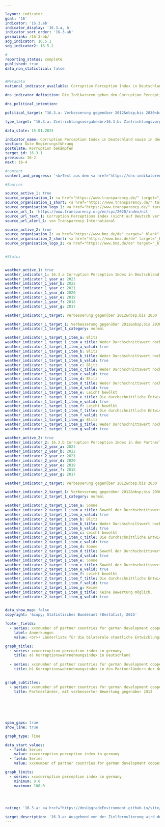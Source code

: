 ```yaml
---

layout: indicator        
goal: '16'        
indicator: '16.3.ab'        
indicator_display: '16.3.a, b'        
indicator_sort_order: '16-3-ab'        
permalink: /16-3-ab/        
sdg_indicator: 16.5.1
sdg_indicator2: 16.5.2        

#
reporting_status: complete        
published: true        
data_non_statistical: false        


#Metadata        
national_indicator_available: Corruption Perception Index in Deutschland sowie in den Partnerländern der deutschen Entwicklungszusammenarbeit        

dns_indicator_definition: Die Indikatoren geben den Corruption Perception Index (<abbr title="Corruption Perception Index (Korruptionswahrnehmungsindex)" tabindex="0">CPI</abbr>) von Transparency International für Deutschland (16.3.a) sowie die Anzahl der Partnerländer der deutschen Entwicklungszusammenarbeit, deren <abbr title="Corruption Perception Index (Korruptionswahrnehmungsindex)" tabindex="0">CPI</abbr> sich im Vergleich zum Jahr 2012&nbsp;verbessert hat (16.3.b), wieder. Der <abbr title="Corruption Perception Index (Korruptionswahrnehmungsindex)" tabindex="0">CPI</abbr> misst, wie stark Korruption im öffentlichen Sektor in einem Land wahrgenommen wird.        

dns_political_intention:         

political_target: "16.3.a: Verbesserung gegenüber 2012&nbsp;bis 2030<br>16.3.b: Verbesserung gegenüber 2012&nbsp;bis 2030"        

type_target: "16.3.a: Zielrichtungsvorgabe<br>16.3.b: Zielrichtungsvorgabe"        

data_state: 15.01.2025        

indicator_name: Corruption Perception Index in Deutschland sowie in den Partnerländern der deutschen Entwicklungszusammenarbeit        
section: Gute Regierungsführung        
postulate: Korruption bekämpfen        
target_id: 16.3.1        
previous: 16-2        
next: 16-4        

#content         
content_and_progress: '<b>Text aus dem <a href="https://dns-indikatoren.de/assets/Publikationen/Indikatorenberichte/2022.pdf">Indikatorenbericht 2022&nbsp;- Stand 31.10.2022</a></b><br><br>Die Studie zum Corruption Perception Index (<abbr title="Corruption Perception Index (Korruptionswahrnehmungsindex)" tabindex="0">CPI</abbr>) von Transparency International ist die die meisten Länder umfassende Übersichtsstudie zur wahrgenommenen Korruption im öffentlichen Sektor. Bei dem <abbr title="Corruption Perception Index (Korruptionswahrnehmungsindex)" tabindex="0">CPI</abbr> handelt es sich um einen Kompositindikator, der je Land unterschiedliche Experten- sowie Unternehmensbefragungen zur Wahrnehmung von Korruption im öffentlichen Sektor zusammenführt. Abhängig von den jeweiligen Befragungen können dabei unterschiedliche Verständnisse von Korruption zugrunde liegen. Die Ergebnisse dieser Befragungen können auch von den Kenntnissen des Wertes des <abbr title="Corruption Perception Index (Korruptionswahrnehmungsindex)" tabindex="0">CPI</abbr> oder anderer ihm zugrunde liegender Teilstudien der vorherigen Jahre selbst beeinflusst werden. Zudem wechseln die Quellen für die Berechnung des <abbr title="Corruption Perception Index (Korruptionswahrnehmungsindex)" tabindex="0">CPI</abbr> im Zeitablauf. In den Index werden Länder mit einbezogen, zu denen mindestens drei ausgewählte Befragungen vorliegen. Das Joint Research Centre (<abbr title="Joint Research Centre (Gemeinsame Forschungsstelle)" tabindex="0">JRC</abbr>) der Europäischen Kommission weist in seiner Analyse des <abbr title="Corruption Perception Index (Korruptionswahrnehmungsindex)" tabindex="0">CPI</abbr> darauf hin, dass bei der Interpretation der Ergebnisse die jeweilige statistische Signifikanz der Veränderung mitbetrachtet werden sollte und selbst bei statistisch signifikanten Unterschieden die Ergebnisse dieses Indikators mit Vorsicht zu interpretieren seien. Seine Vergleichbarkeit ist somit sowohl über die Zeit als auch zwischen den Ländern stark eingeschränkt.<br><br>Deutschland hat sich im Vergleich von 79&nbsp;Punkten im Jahr 2012&nbsp;auf 80&nbsp;Punkte im Jahr 2021&nbsp;verbessert. Dieser Wert hat sich gegenüber 2017&nbsp;um einen Punkt verschlechtert, sodass Deutschland auf dem zehnten Platz des Rankings steht. Dabei ist diese Veränderung gegenüber 2012&nbsp;nicht als statistisch signifikant (bei einem Signifikanzniveau von 5&nbsp;%) anzusehen.<br><br>Auch das Statistische Bundesamt erhebt im Rahmen der Zufriedenheitsbefragung zu behördlichen Dienstleistungen Daten zum Thema Korruption. Nach dieser Befragung hatten im Jahr 2021&nbsp;3,9&nbsp;% der Bevölkerung während ihres Kontakts mit öffentlichen Einrichtungen den Eindruck, dass Beschäftigte des öffentlichen Dienstes bestechlich wären. Bei der entsprechenden Umfrage unter Unternehmen hatten 4,0&nbsp;% der Unternehmen diesen Eindruck.<br><br>Die Polizeiliche Kriminalstatistik (<abbr title="Polizeiliche Kriminalstatistik" tabindex="0">PKS</abbr>) erfasst alle der Polizei bekannt gewordenen strafrechtlichen Sachverhalte. Im Jahr 2021&nbsp;wurden 712&nbsp;Fälle von Vorteilsannahme, Vorteilsgewährung sowie Bestechlichkeit und Bestechung im öffentlichen Sektor erfasst. Zudem werden in der <abbr title="Polizeiliche Kriminalstatistik" tabindex="0">PKS</abbr> auch Fälle von Bestechlichkeit und Bestechung im geschäftlichen Verkehr sowie sogenannte Begleitdelikte der Korruption wie zum Beispiel Betrugs- und Untreuehandlungen, Urkundenfälschung, wettbewerbsbeschränkende Absprachen bei Ausschreibungen, Strafvereitelung, Falschbeurkundung im Amt und Verletzung des Dienstgeheimnisses ausgewiesen.<br><br>In Bezug auf die deutsche Entwicklungszusammenarbeit haben sich im Jahr 2021&nbsp;im Vergleich zum Jahr 2012&nbsp;insgesamt 48&nbsp;der 87&nbsp;durch den <abbr title="Corruption Perception Index (Korruptionswahrnehmungsindex)" tabindex="0">CPI</abbr> bewerteten Partnerländer verbessert. Die Anzahl der sich positiv entwickelnden Partnerländer ist im betrachteten Zeitraum bis 2016&nbsp;jedes Jahr gestiegen. Im Jahr 2018&nbsp;ist die Anzahl leicht zurückgegangen und stieg in den Folgejahren wieder an. Eine statistisch signifikante Verbesserung (bei einem Signifikanzniveau von 5&nbsp;%) wiesen in 2021&nbsp;gegenüber 2012&nbsp;31&nbsp;Partnerländer der deutschen Entwicklungszusammenarbeit auf, im Vergleich dazu waren es 2014&nbsp;sechs Partnerländer.'                

#Sources        

source_active_1: true
source_organisation_1: <a href="https://www.transparency.de/" target="_blank" onclick="return confirm_alert('von Transparency International', 'De')">Transparency International e.V.</a>
source_organisation_1_short: <a href="https://www.transparency.de/" target="_blank" onclick="return confirm_alert('von Transparency International', 'De')">Transparency International e.V.</a>
source_organisation_logo_1: <a href="https://www.transparency.de/" target="_blank" onclick="return confirm_alert('von Transparency International', 'De')"><img src="https://dnsTestEnvironment.github.io/dns-indicators/public/OrgImgDe/ta.png" alt="Transparency International e.V." title=" Klicken Sie hier um zur Homepage der Organisation Transparency International e.V. zu gelangen." style="height:60px; width:148px; border:transparent"/></a>
source_url_1: 'https://www.transparency.org/en/cpi/2020/index/nzl'
source_url_text_1: Corruption Perceptions Index (nicht auf Deutsch verfügbar)
source_url_alert_1: von Transparency International

source_active_2: true
source_organisation_2: <a href="https://www.bmz.de/de" target="_blank" onclick="return confirm_alert('des Bundesministeriums für wirtschaftliche Zusammenarbeit und Entwicklung', 'De')">Bundesministerium für wirtschaftliche Zusammenarbeit und Entwicklung</a>
source_organisation_2_short: <a href="https://www.bmz.de/de" target="_blank" onclick="return confirm_alert('des Bundesministeriums für wirtschaftliche Zusammenarbeit und Entwicklung', 'De')">Bundesministerium für wirtschaftliche Zusammenarbeit und Entwicklung</a>
source_organisation_logo_2: <a href="https://www.bmz.de/de" target="_blank" onclick="return confirm_alert('des Bundesministeriums für wirtschaftliche Zusammenarbeit und Entwicklung', 'De')"><img src="https://dnsTestEnvironment.github.io/dns-indicators/public/OrgImgDe/bmz.png" alt="Bundesministerium für wirtschaftliche Zusammenarbeit und Entwicklung" title=" Klicken Sie hier um zur Homepage der Organisation Bundesministerium für wirtschaftliche Zusammenarbeit und Entwicklung zu gelangen." style="height:60px; width:148px; border:transparent"/></a>
        

#Status        


weather_active_1: true
weather_indicator_1: 16.3.a Corruption Perception Index in Deutschland
weather_indicator_1_year_a: 2023
weather_indicator_1_year_b: 2022
weather_indicator_1_year_c: 2021
weather_indicator_1_year_d: 2020
weather_indicator_1_year_e: 2019
weather_indicator_1_year_f: 2018
weather_indicator_1_year_g: 2017

weather_indicator_1_target: Verbesserung gegenüber 2012&nbsp;bis 2030

weather_indicator_1_target_1: Verbesserung gegenüber 2012&nbsp;bis 2030
weather_indicator_1_target_1_category: normal

weather_indicator_1_target_1_item_a: Blitz
weather_indicator_1_target_1_item_a_title: Weder Durchschnittswert noch die vorherige Veränderung deuten in 2023 in die richtige Richtung.
weather_indicator_1_target_1_item_a_valid: true
weather_indicator_1_target_1_item_b: Blitz
weather_indicator_1_target_1_item_b_title: Weder Durchschnittswert noch die vorherige Veränderung deuten in 2022 in die richtige Richtung.
weather_indicator_1_target_1_item_b_valid: true
weather_indicator_1_target_1_item_c: Blitz
weather_indicator_1_target_1_item_c_title: Weder Durchschnittswert noch die vorherige Veränderung deuten in 2021 in die richtige Richtung.
weather_indicator_1_target_1_item_c_valid: true
weather_indicator_1_target_1_item_d: Blitz
weather_indicator_1_target_1_item_d_title: Weder Durchschnittswert noch die vorherige Veränderung deuten in 2020 in die richtige Richtung.
weather_indicator_1_target_1_item_d_valid: true
weather_indicator_1_target_1_item_e: Leicht bewölkt
weather_indicator_1_target_1_item_e_title: Die durchschnittliche Entwicklung zielte in 2019 in die richtige Richtung, im vorangegangenen Jahr ergab sich jedoch eine Entwicklung in die falsche Richtung oder gar keine Veränderung.
weather_indicator_1_target_1_item_e_valid: true
weather_indicator_1_target_1_item_f: Leicht bewölkt
weather_indicator_1_target_1_item_f_title: Die durchschnittliche Entwicklung zielte in 2018 in die richtige Richtung, im vorangegangenen Jahr ergab sich jedoch eine Entwicklung in die falsche Richtung oder gar keine Veränderung.
weather_indicator_1_target_1_item_f_valid: true
weather_indicator_1_target_1_item_g: Blitz
weather_indicator_1_target_1_item_g_title: Weder Durchschnittswert noch die vorherige Veränderung deuten in 2017 in die richtige Richtung.
weather_indicator_1_target_1_item_g_valid: true

weather_active_2: true
weather_indicator_2: 16.3.b Corruption Perception Index in den Partnerländern der deutschen Entwicklungszusammenarbeit
weather_indicator_2_year_a: 2023
weather_indicator_2_year_b: 2022
weather_indicator_2_year_c: 2021
weather_indicator_2_year_d: 2020
weather_indicator_2_year_e: 2019
weather_indicator_2_year_f: 2018
weather_indicator_2_year_g: 2017

weather_indicator_2_target: Verbesserung gegenüber 2012&nbsp;bis 2030

weather_indicator_2_target_1: Verbesserung gegenüber 2012&nbsp;bis 2030
weather_indicator_2_target_1_category: normal

weather_indicator_2_target_1_item_a: Sonne
weather_indicator_2_target_1_item_a_title: Sowohl der Durchschnittswert als auch die vorangegangene jährliche Veränderung deuteten in 2023 in die richtige Richtung.
weather_indicator_2_target_1_item_a_valid: true
weather_indicator_2_target_1_item_b: Blitz
weather_indicator_2_target_1_item_b_title: Weder Durchschnittswert noch die vorherige Veränderung deuten in 2022 in die richtige Richtung.
weather_indicator_2_target_1_item_b_valid: true
weather_indicator_2_target_1_item_c: Leicht bewölkt
weather_indicator_2_target_1_item_c_title: Die durchschnittliche Entwicklung zielte in 2021 in die richtige Richtung, im vorangegangenen Jahr ergab sich jedoch eine Entwicklung in die falsche Richtung oder gar keine Veränderung.
weather_indicator_2_target_1_item_c_valid: true
weather_indicator_2_target_1_item_d: Sonne
weather_indicator_2_target_1_item_d_title: Sowohl der Durchschnittswert als auch die vorangegangene jährliche Veränderung deuteten in 2020 in die richtige Richtung.
weather_indicator_2_target_1_item_d_valid: true
weather_indicator_2_target_1_item_e: Sonne
weather_indicator_2_target_1_item_e_title: Sowohl der Durchschnittswert als auch die vorangegangene jährliche Veränderung deuteten in 2019 in die richtige Richtung.
weather_indicator_2_target_1_item_e_valid: true
weather_indicator_2_target_1_item_f: Leicht bewölkt
weather_indicator_2_target_1_item_f_title: Die durchschnittliche Entwicklung zielte in 2018 in die richtige Richtung, im vorangegangenen Jahr ergab sich jedoch eine Entwicklung in die falsche Richtung oder gar keine Veränderung.
weather_indicator_2_target_1_item_f_valid: true
weather_indicator_2_target_1_item_g: Keine
weather_indicator_2_target_1_item_g_title: Keine Bewertung möglich.
weather_indicator_2_target_1_item_g_valid: true        
        

data_show_map: false        
copyright: '&copy; Statistisches Bundesamt (Destatis), 2025'        

footer_fields:
  - series: xxxnumber of partner countries for german development cooperation with improved cpi scores compared with 2012
    label: Anmerkungen
    value: <br>• Länderliste für die bilaterale staatliche Entwicklungszusammenarbeit des Bundesministeriums für wirtschaftliche Zusammenarbeit und Entwicklung wurde 2023&nbsp;aktualisiert. Daten der Zeitreihe sind entsprechend korrigiert.<br>• 2023&nbsp;ohne Afghanistan, da die Zusammenarbeit ausgesetzt wurde.        

graph_titles: 
  - series: xxxcorruption perception index in germany
    title: a) Korruptionswahrnehmungsindex in Deutschland
    
  - series: xxxnumber of partner countries for german development cooperation with improved cpi scores compared with 2012
    title: b) Korruptionswahrnehmungsindex in den Partnerländern der deutschen Entwicklungszusammenarbeit
            

graph_subtitles: 
  - series: xxxnumber of partner countries for german development cooperation with improved cpi scores compared with 2012
    title: Partnerländer, mit verbesserter Bewertung gegenüber 2012
            

        

        

span_gaps: true        
show_line: true        

graph_type: line        

data_start_values: 
  - field: Series
    value: xxxcorruption perception index in germany
  - field: Series
    value: xxxnumber of partner countries for german development cooperation with improved cpi scores compared with 2012        

graph_limits: 
  - series: xxxcorruption perception index in germany
    minimum: 0.0
    maximum: 100.0        

        

                                        
rating: '16.3.a: <a href="https://dnsUpgradeEnvironment.github.io/site/status"><img src="https://sdg-indikatoren.de/public/Wettersymbole/Blitz.png" title="Weder Durchschnittswert noch die vorherige Veränderung deuten in 2023 in die richtige Richtung." alt="Wettersymbol Blitz"/></a><br>16.3.b: <a href="https://dnsUpgradeEnvironment.github.io/site/status"><img src="https://sdg-indikatoren.de/public/Wettersymbole/Sonne.png" title="Sowohl der Durchschnittswert als auch die vorangegangene jährliche Veränderung deuteten in 2023 in die richtige Richtung." alt="Wettersymbol Sonne"/></a>'        

target_description: '16.3.a: Ausgehend von der Zielformulierung wird der Indikator 16.3.a für das Jahr 2023&nbsp;mit "Gewitter" bewertet. Der Indikatorwert ist im Jahr 2023&nbsp;gesunken und entwickelte sich im Durchschnitt der letzten sechs Jahre nicht in die gewünschte Richtung.<br>16.3.b: Ausgehend von der Zielformulierung wird der Indikator 16.3.b für das Jahr 2023&nbsp;mit "Sonne" bewertet. Der Indikatorwert ist im Jahr 2023&nbsp;gestiegen und entwickelte sich im Durchschnitt der letzten sechs Jahre in die gewünschte Richtung.'        
---
```


